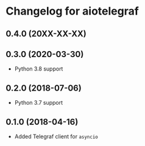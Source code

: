 # Changelog for aiotelegraf

## 0.4.0 (20XX-XX-XX)

## 0.3.0 (2020-03-30)

- Python 3.8 support

## 0.2.0 (2018-07-06)

- Python 3.7 support

## 0.1.0 (2018-04-16)

- Added Telegraf client for `asyncio`
